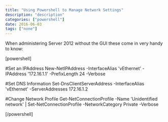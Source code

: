 ```yaml
---
title: "Using Powershell to Manage Network Settings"
description: "description"
categories: ["powershell"]
date: 2016-06-03
tags: ["none"]
---
```


When administering Server 2012 without the GUI these come in very handy to know:

[powershell]

#Set an IPAddress
New-NetIPAddress -InterfaceAlias 'vEthernet' -IPAddress '172.16.1.1' -PrefixLength 24 -Verbose

#Set DNS Information
Set-DnsClientServerAddress -InterfaceAlias 'vEthernet' -ServerAddresses 172.16.1.2

#Change Network Profile
Get-NetConnectionProfile -Name 'Unidentified network' | Set-NetConnectionProfile -NetworkCategory Private -Verbose

[/powershell]
